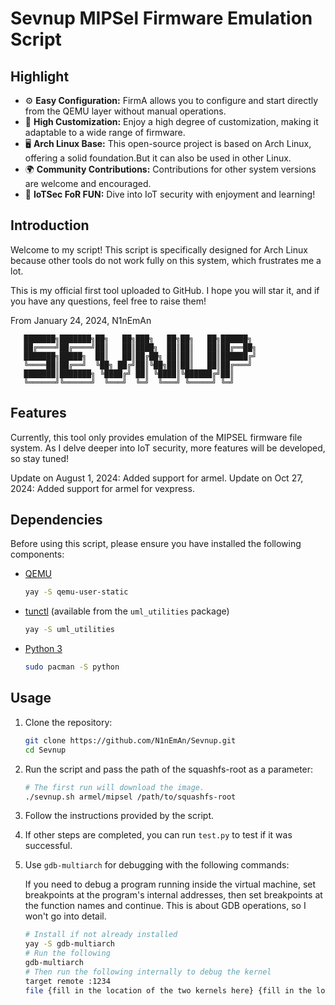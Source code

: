 # Sevnup MIPSel Firmware Emulation Script

## Highlight

- ⚙️ **Easy Configuration:** FirmA allows you to configure and start directly from the QEMU layer without manual operations.
- 🔧 **High Customization:** Enjoy a high degree of customization, making it adaptable to a wide range of firmware.
- 🖥️ **Arch Linux Base:** This open-source project is based on Arch Linux, offering a solid foundation.But it can also be used in other Linux.
- 🌍 **Community Contributions:** Contributions for other system versions are welcome and encouraged.
- 🎉 **IoTSec FoR FUN:** Dive into IoT security with enjoyment and learning!

## Introduction

Welcome to my script! This script is specifically designed for Arch Linux because other tools do not work fully on this system, which frustrates me a lot.

This is my official first tool uploaded to GitHub. I hope you will star it, and if you have any questions, feel free to raise them!

From January 24, 2024, N1nEmAn

```
   ███████╗███████╗██╗   ██╗███╗   ██╗██╗   ██╗██████╗ 
   ██╔════╝██╔════╝██║   ██║████╗  ██║██║   ██║██╔══██╗
   ███████╗█████╗  ██║   ██║██╔██╗ ██║██║   ██║██████╔╝
   ╚════██║██╔══╝  ╚██╗ ██╔╝██║╚██╗██║██║   ██║██╔═══╝ 
   ███████║███████╗ ╚████╔╝ ██║ ╚████║╚██████╔╝██║     
   ╚══════╝╚══════╝  ╚═══╝  ╚═╝  ╚═══╝ ╚═════╝ ╚═╝     
```

## Features

Currently, this tool only provides emulation of the MIPSEL firmware file system. As I delve deeper into IoT security, more features will be developed, so stay tuned!

Update on August 1, 2024: Added support for armel.
Update on Oct 27, 2024: Added support for armel for vexpress.

## Dependencies

Before using this script, please ensure you have installed the following components:

- [QEMU](https://www.qemu.org/)

  ```bash
  yay -S qemu-user-static
  ```

- [tunctl](https://tunctl.sourceforge.net/) (available from the `uml_utilities` package)

  ```bash
  yay -S uml_utilities
  ```

- [Python 3](https://www.python.org/)

  ```bash
  sudo pacman -S python
  ```

## Usage

1. Clone the repository:

   ```bash
   git clone https://github.com/N1nEmAn/Sevnup.git
   cd Sevnup
   ```

2. Run the script and pass the path of the squashfs-root as a parameter:

   ```bash
   # The first run will download the image.
   ./sevnup.sh armel/mipsel /path/to/squashfs-root
   ```

3. Follow the instructions provided by the script.

4. If other steps are completed, you can run `test.py` to test if it was successful.

5. Use `gdb-multiarch` for debugging with the following commands:

   If you need to debug a program running inside the virtual machine, set breakpoints at the program's internal addresses, then set breakpoints at the function names and continue. This is about GDB operations, so I won't go into detail.

   ```sh
   # Install if not already installed
   yay -S gdb-multiarch
   # Run the following
   gdb-multiarch
   # Then run the following internally to debug the kernel
   target remote :1234
   file {fill in the location of the two kernels here} {fill in the location of the program you want to debug (if any)}
   ```

